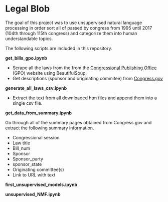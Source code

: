 # Legal Blob

The goal of this project was to use unsupervised natural language processing in order sort all of passed by congress from 1995 until 2017 (104th through 115th congress) and categorize them into human understandable topics. 

The following scripts are included in this repository.

__get_bills_gpo.ipynb__
* Scrape all the laws from the from the [Congressional Publishing Office](https://www.gpo.gov/fdsys/browse/collection.action?collectionCode=PLAW) (GPO) website using BeautifulSoup. 
* Get descriptions (sponsor and originating commitee) from [Congress.gov](Congress.gov)

__generate_all_laws_csv.ipynb__
* Extract the text from all downloaded htm files and append them into a single csv file.

__get_data_from_summary.ipynb__

Go through all of the summary pages obtained from Congress.gov and extract the following summary information.

* Congressional session
* Law title
* Bill_num
* Sponsor
* Sponsor_party
* sponsor_state
* Originating committee(s)
* Link to URL with text

__first_unsupervised_models.ipynb__

__unsupervised_NMF.ipynb__
